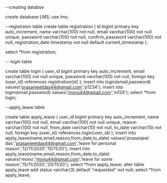 --creating databse

create database LMS;
use lms;


--registraion table
create table registration
(
	id bigint primary key auto_increment,
    name varchar(100) not null,
    email varchar(100) not null unique,
    password varchar(100) not null,
    confirm_password varchar(100) not null,
    registration_date timestamp not null default current_timestamp
);

select *from registration; 

-- login table

create table login
(
	user_id bigint primary key auto_increment,
	email varchar(100) not null unique,
    password varchar(100) not null,
    foreign key (user_id) references registration(id)
);
insert into login(email,password) values('prasanjeetdas44@gmail.com','p1234');
insert into login(email,password) values('monu44@gmail.com','m124');
select *from login;

--apply_leave table

create table apply_leave
(
	user_id bigint primary key auto_increment,
    name varchar(100) not null,
    email varchar(100) not null unique,
    reason varchar(100) not null,
    from_date varchar(10) not null,
    to_date varchar(10) not null,
    foreign key (user_id) references login(user_id)
);
insert into apply_leave(name,email,reason,from_date,to_date) values('prasanjeet das','prasanjeetdas44@gmail.com','leave for personal reason','12/11/2020','15/11/20');
insert into apply_leave(name,email,reason,from_date,to_date) values('monu','monu44@gmail.com','leave for some reason','15/11/2020','20/11/20');
select *from apply_leave;
alter table apply_leave add status varchar(3)  default "requested" not null;
select *from apply_leave;